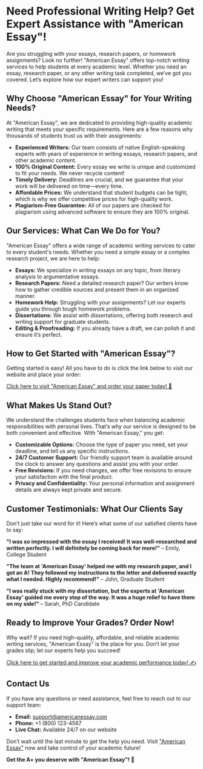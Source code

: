 # Need Professional Writing Help? Get Expert Assistance with "American Essay"!

Are you struggling with your essays, research papers, or homework assignments? Look no further! "American Essay" offers top-notch writing services to help students at every academic level. Whether you need an essay, research paper, or any other writing task completed, we’ve got you covered. Let’s explore how our expert writers can support you!

## Why Choose "American Essay" for Your Writing Needs?

At "American Essay", we are dedicated to providing high-quality academic writing that meets your specific requirements. Here are a few reasons why thousands of students trust us with their assignments:

- **Experienced Writers:** Our team consists of native English-speaking experts with years of experience in writing essays, research papers, and other academic content.
- **100% Original Content:** Every essay we write is unique and customized to fit your needs. We never recycle content!
- **Timely Delivery:** Deadlines are crucial, and we guarantee that your work will be delivered on time—every time.
- **Affordable Prices:** We understand that student budgets can be tight, which is why we offer competitive prices for high-quality work.
- **Plagiarism-Free Guarantee:** All of our papers are checked for plagiarism using advanced software to ensure they are 100% original.

## Our Services: What Can We Do for You?

"American Essay" offers a wide range of academic writing services to cater to every student's needs. Whether you need a simple essay or a complex research project, we are here to help:

- **Essays:** We specialize in writing essays on any topic, from literary analysis to argumentative essays.
- **Research Papers:** Need a detailed research paper? Our writers know how to gather credible sources and present them in an organized manner.
- **Homework Help:** Struggling with your assignments? Let our experts guide you through tough homework problems.
- **Dissertations:** We assist with dissertations, offering both research and writing support for graduate students.
- **Editing & Proofreading:** If you already have a draft, we can polish it and ensure it’s perfect.

## How to Get Started with "American Essay"?

Getting started is easy! All you have to do is click the link below to visit our website and place your order:

[Click here to visit "American Essay" and order your paper today! 🚀](https://tinyurl.com/topessay?keyword=american+essay)
## What Makes Us Stand Out?

We understand the challenges students face when balancing academic responsibilities with personal lives. That’s why our service is designed to be both convenient and effective. With "American Essay," you get:

- **Customizable Options:** Choose the type of paper you need, set your deadline, and tell us any specific instructions.
- **24/7 Customer Support:** Our friendly support team is available around the clock to answer any questions and assist you with your order.
- **Free Revisions:** If you need changes, we offer free revisions to ensure your satisfaction with the final product.
- **Privacy and Confidentiality:** Your personal information and assignment details are always kept private and secure.

## Customer Testimonials: What Our Clients Say

Don’t just take our word for it! Here’s what some of our satisfied clients have to say:

**"I was so impressed with the essay I received! It was well-researched and written perfectly. I will definitely be coming back for more!"** – Emily, College Student

**"The team at 'American Essay' helped me with my research paper, and I got an A! They followed my instructions to the letter and delivered exactly what I needed. Highly recommend!"** – John, Graduate Student

**"I was really stuck with my dissertation, but the experts at 'American Essay' guided me every step of the way. It was a huge relief to have them on my side!"** – Sarah, PhD Candidate

## Ready to Improve Your Grades? Order Now!

Why wait? If you need high-quality, affordable, and reliable academic writing services, "American Essay" is the place for you. Don’t let your grades slip; let our experts help you succeed!

[Click here to get started and improve your academic performance today! ✍️](https://tinyurl.com/topessay?keyword=american+essay)
## Contact Us

If you have any questions or need assistance, feel free to reach out to our support team:

- **Email:** support@americanessay.com
- **Phone:** +1 (800) 123-4567
- **Live Chat:** Available 24/7 on our website

Don’t wait until the last minute to get the help you need. Visit ["American Essay"](https://tinyurl.com/topessay?keyword=american+essay) now and take control of your academic future!

**Get the A+ you deserve with "American Essay"! 🌟**
